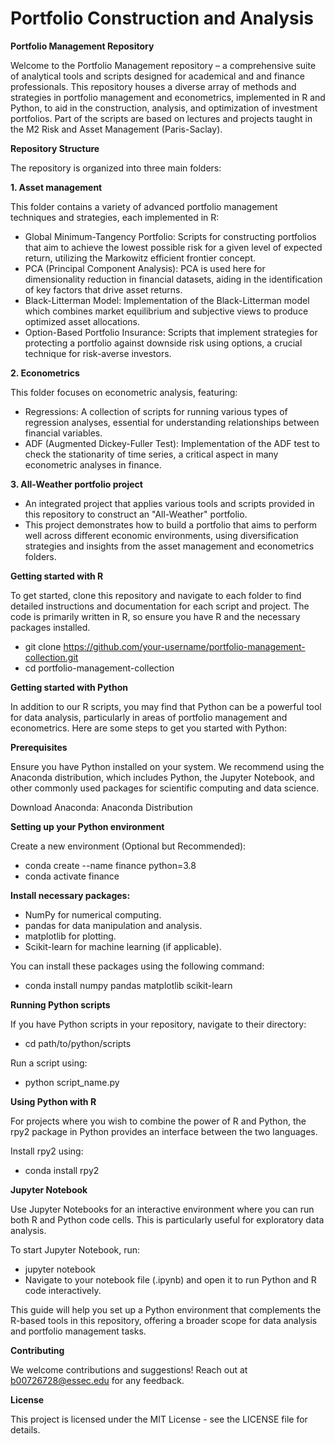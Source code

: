 # Portfolio Construction and Analysis
**Portfolio Management Repository**

Welcome to the Portfolio Management repository – a comprehensive suite of analytical tools and scripts designed for academical and and finance professionals. This repository houses a diverse array of methods and strategies in portfolio management and econometrics, implemented in R and Python, to aid in the construction, analysis, and optimization of investment portfolios. Part of the scripts are based on lectures and projects taught in the M2 Risk and Asset Management (Paris-Saclay).

**Repository Structure**

The repository is organized into three main folders:

**1. Asset management**

This folder contains a variety of advanced portfolio management techniques and strategies, each implemented in R:

- Global Minimum-Tangency Portfolio: Scripts for constructing portfolios that aim to achieve the lowest possible risk for a given level of expected return, utilizing the Markowitz efficient frontier concept.
- PCA (Principal Component Analysis): PCA is used here for dimensionality reduction in financial datasets, aiding in the identification of key factors that drive asset returns.
- Black-Litterman Model: Implementation of the Black-Litterman model which combines market equilibrium and subjective views to produce optimized asset allocations.
- Option-Based Portfolio Insurance: Scripts that implement strategies for protecting a portfolio against downside risk using options, a crucial technique for risk-averse investors.

**2. Econometrics**

This folder focuses on econometric analysis, featuring:

- Regressions: A collection of scripts for running various types of regression analyses, essential for understanding relationships between financial variables.
- ADF (Augmented Dickey-Fuller Test): Implementation of the ADF test to check the stationarity of time series, a critical aspect in many econometric analyses in finance.

**3. All-Weather portfolio project**

- An integrated project that applies various tools and scripts provided in this repository to construct an "All-Weather" portfolio.
- This project demonstrates how to build a portfolio that aims to perform well across different economic environments, using diversification strategies and insights from the asset management and econometrics folders.

**Getting started with R**

To get started, clone this repository and navigate to each folder to find detailed instructions and documentation for each script and project. The code is primarily written in R, so ensure you have R and the necessary packages installed.

- git clone https://github.com/your-username/portfolio-management-collection.git
- cd portfolio-management-collection

**Getting started with Python**

In addition to our R scripts, you may find that Python can be a powerful tool for data analysis, particularly in areas of portfolio management and econometrics. Here are some steps to get you started with Python:

**Prerequisites**

Ensure you have Python installed on your system. We recommend using the Anaconda distribution, which includes Python, the Jupyter Notebook, and other commonly used packages for scientific computing and data science.

Download Anaconda: Anaconda Distribution

**Setting up your Python environment** 

Create a new environment (Optional but Recommended):

- conda create --name finance python=3.8
- conda activate finance

**Install necessary packages:**

- NumPy for numerical computing.
- pandas for data manipulation and analysis.
- matplotlib for plotting.
- Scikit-learn for machine learning (if applicable).

You can install these packages using the following command:

- conda install numpy pandas matplotlib scikit-learn

**Running Python scripts**

If you have Python scripts in your repository, navigate to their directory:

- cd path/to/python/scripts

Run a script using:

- python script_name.py

**Using Python with R**

For projects where you wish to combine the power of R and Python, the rpy2 package in Python provides an interface between the two languages.

Install rpy2 using:

- conda install rpy2

**Jupyter Notebook**

Use Jupyter Notebooks for an interactive environment where you can run both R and Python code cells. This is particularly useful for exploratory data analysis.

To start Jupyter Notebook, run: 

- jupyter notebook
- Navigate to your notebook file (.ipynb) and open it to run Python and R code interactively.

This guide will help you set up a Python environment that complements the R-based tools in this repository, offering a broader scope for data analysis and portfolio management tasks.

**Contributing**

We welcome contributions and suggestions! Reach out at b00726728@essec.edu for any feedback.

**License**

This project is licensed under the MIT License - see the LICENSE file for details.
